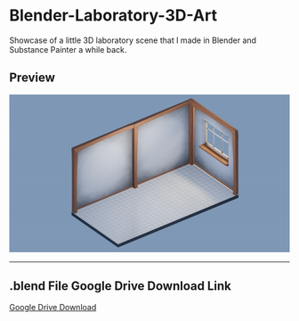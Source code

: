 # Blender-Laboratory-3D-Art
Showcase of a little 3D laboratory scene that I made in Blender and Substance Painter a while back.

## Preview
<p align="left">
<img src="Blender Laboratory 3D Art.gif" width ="800"/>
</p>

---

## .blend File Google Drive Download Link
[Google Drive Download](https://drive.google.com/file/d/1mNDYZVj2DkLJylEB58kQlK6AWmATK1Kf/view?usp=drive_link) 
